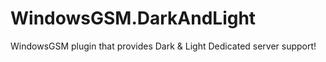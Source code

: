 # WindowsGSM.DarkAndLight
WindowsGSM plugin that provides Dark &amp; Light Dedicated server support!
